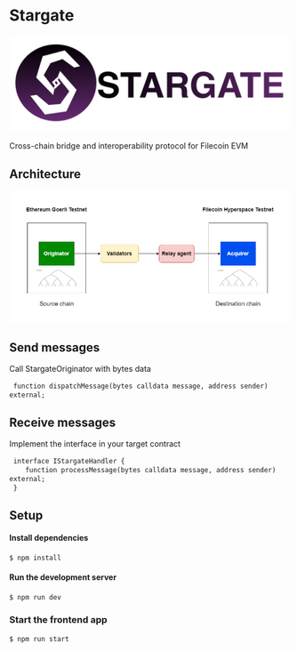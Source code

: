 # Stargate

<p align="center">
 <img src="logo.png" />
</p>

Cross-chain bridge and interoperability protocol for Filecoin EVM

## Architecture

<p align="center">
 <img src="Stargate-Diagram.png" />
</p>

## Send messages

Call StargateOriginator with bytes data

```
 function dispatchMessage(bytes calldata message, address sender) external;
```

## Receive messages

Implement the interface in your target contract

```
 interface IStargateHandler {
    function processMessage(bytes calldata message, address sender) external;
 }
```

## Setup

#### Install dependencies

```
$ npm install
```

#### Run the development server

```
$ npm run dev
```

### Start the frontend app

```
$ npm run start
```
